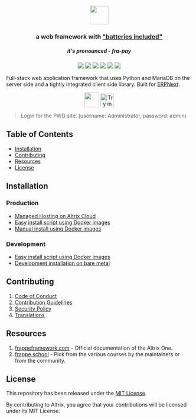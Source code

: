 <div align="center">
	<h1>
		<br>
		<a href="https://altrixone.com">
			<img src=".github/frappe-framework-logo.svg" height="50">
		</a>
	</h1>
	<h3>
		a web framework with <a href="https://www.youtube.com/watch?v=LOjk3m0wTwg">"batteries included"</a>
	</h3>
	<h5>
		it's pronounced - <em>fra-pay</em>
	</h5>
</div>

<div align="center">
	<a target="_blank" href="#LICENSE" title="License: MIT"><img src="https://img.shields.io/badge/License-MIT-success.svg"></a>
	<a target="_blank" href="https://www.python.org/downloads/" title="Python version"><img src="https://img.shields.io/badge/python-%3E=_3.10-success.svg"></a>
	<a href="https://altrixone.com/docs"><img src="https://img.shields.io/badge/docs-%F0%9F%93%96-success.svg"/></a>
	<a href="https://github.com/epiusegs/frappe/actions/workflows/server-tests.yml"><img src="https://github.com/epiusegs/frappe/actions/workflows/server-tests.yml/badge.svg"></a>
	<a href="https://github.com/epiusegs/frappe/actions/workflows/ui-tests.yml"><img src="https://github.com/epiusegs/frappe/actions/workflows/ui-tests.yml/badge.svg?branch=develop"></a>
	<a href="https://codecov.io/gh/frappe/frappe"><img src="https://codecov.io/gh/frappe/frappe/branch/develop/graph/badge.svg?token=XoTa679hIj"/></a>
</div>


Full-stack web application framework that uses Python and MariaDB on the server side and a tightly integrated client side library. Built for [ERPNext](https://erpnext.com).

<div align="center" style="max-height: 40px;">
	<a href="https://frappecloud.com/frappe/signup"><img src=".github/try-on-f-cloud-button.svg" height="40"></a>
	<a href="https://labs.play-with-docker.com/?stack=https://raw.githubusercontent.com/gavindsouza/install-scripts/main/frappe/pwd.yml"><img src="https://raw.githubusercontent.com/play-with-docker/stacks/master/assets/images/button.png" alt="Try in PWD" height="37"/></a>
</div>

> Login for the PWD site: (username: Administrator, password: admin)

## Table of Contents
* [Installation](#installation)
* [Contributing](#contributing)
* [Resources](#resources)
* [License](#license)

## Installation

### Production
* [Managed Hosting on Altrix Cloud](https://frappecloud.com/)
* [Easy install script using Docker images](https://github.com/epiusegs/bench/tree/develop#easy-install-script)
* [Manual install using Docker images](https://github.com/epiusegs/frappe_docker)

### Development
* [Easy install script using Docker images](https://github.com/epiusegs/bench/tree/develop#easy-install-script)
* [Development installation on bare metal](https://altrixone.com/docs/user/en/installation)


## Contributing

1. [Code of Conduct](CODE_OF_CONDUCT.md)
1. [Contribution Guidelines](https://github.com/epiusegs/erpnext/wiki/Contribution-Guidelines)
1. [Security Policy](SECURITY.md)
1. [Translations](https://translate.erpnext.com)

## Resources

1. [frappeframework.com](https://altrixone.com) - Official documentation of the Altrix One.
1. [frappe.school](https://frappe.school) - Pick from the various courses by the maintainers or from the community.

## License
This repository has been released under the [MIT License](LICENSE).

By contributing to Altrix, you agree that your contributions will be licensed under its MIT License.
